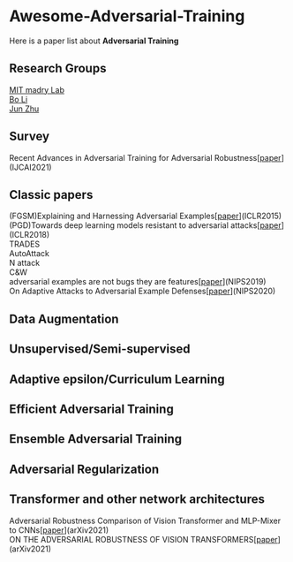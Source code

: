 # Awesome-Adversarial-Training
Here is a paper list about **Adversarial Training**
## Research Groups
[MIT madry Lab](http://madry-lab.ml/)    
[Bo Li](https://aisecure.github.io/)    
[Jun Zhu](https://ml.cs.tsinghua.edu.cn/~jun/index.shtml)    


## Survey
Recent Advances in Adversarial Training for Adversarial Robustness[[paper](https://www.ijcai.org/proceedings/2021/0591.pdf)](IJCAI2021)  

## Classic papers
(FGSM)Explaining and Harnessing Adversarial Examples[[paper](https://arxiv.org/abs/1412.6572)](ICLR2015)    
(PGD)Towards deep learning models resistant to adversarial attacks[[paper](https://arxiv.org/pdf/1706.06083.pdf)](ICLR2018)    
TRADES    
AutoAttack    
N attack    
C&W    
adversarial examples are not bugs they are features[[paper](https://arxiv.org/abs/1905.02175)](NIPS2019)    
On Adaptive Attacks to Adversarial Example Defenses[[paper](https://arxiv.org/pdf/2002.08347.pdf)](NIPS2020)    

## Data Augmentation
## Unsupervised/Semi-supervised
## Adaptive epsilon/Curriculum Learning
## Efficient Adversarial Training
## Ensemble Adversarial Training
## Adversarial Regularization
## Transformer and other network architectures
Adversarial Robustness Comparison of Vision Transformer and MLP-Mixer to CNNs[[paper](https://arxiv.org/pdf/2110.02797.pdf)](arXiv2021)     
ON THE ADVERSARIAL ROBUSTNESS OF VISION TRANSFORMERS[[paper](https://arxiv.org/pdf/2103.15670.pdf)](arXiv2021) 
